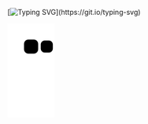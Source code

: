 [![Typing SVG](https://readme-typing-svg.herokuapp.com?font=Fira+Code&pause=500&color=fe448f&center=true&vCenter=true&width=1000&lines=welcome;casidy.cc;)](https://git.io/typing-svg)

![Snake animation](https://github.com/rafaballerini/rafaballerini/blob/output/github-contribution-grid-snake.svg)
